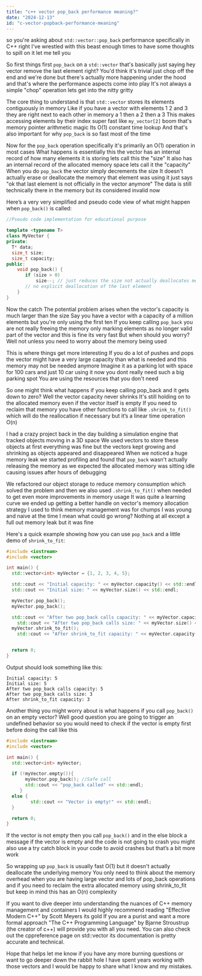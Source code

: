 ```yaml
---
title: "c++ vector pop_back performance meaning?"
date: "2024-12-13"
id: "c-vector-popback-performance-meaning"
---
```


so you're asking about `std::vector::pop_back` performance specifically in C++ right I've wrestled with this beast enough times to have some thoughts to spill on it let me tell you

So first things first `pop_back` on a `std::vector` that's basically just saying hey vector remove the last element right? You'd think it's trivial just chop off the end and we're done but there's actually more happening under the hood and that's where the performance aspects come into play It's not always a simple "chop" operation lets get into the nitty gritty

The core thing to understand is that `std::vector` stores its elements contiguously in memory Like if you have a vector with elements 1 2 and 3 they are right next to each other in memory a 1 then a 2 then a 3 This makes accessing elements by their index super fast like `my_vector[2]` boom that's memory pointer arithmetic magic Its O(1) constant time lookup And that's also important for why `pop_back` is so fast most of the time

Now for the `pop_back` operation specifically it's primarily an O(1) operation in most cases What happens is essentially this the vector has an internal record of how many elements it is storing lets call this the "size" It also has an internal record of the allocated memory space lets call it the "capacity" When you do `pop_back` the vector simply decrements the size It doesn't actually erase or deallocate the memory that element was using it just says "ok that last element is not officially in the vector anymore" The data is still technically there in the memory but its considered invalid now

Here’s a very very simplified and pseudo code view of what might happen when `pop_back()` is called:

```cpp
//Pseudo code implementation for educational purpose

template <typename T>
class MyVector {
private:
  T* data;
  size_t size;
  size_t capacity;
public:
    void pop_back() {
       if (size > 0)
           size--; // just reduces the size not actually deallocates memory
       // no explicit deallocation of the last element
    }
}
```
Now the catch The potential problem arises when the vector's capacity is much larger than the size Say you have a vector with a capacity of a million elements but you're only using the first ten If you keep calling `pop_back` you are not really freeing the memory only marking elements as no longer valid part of the vector and this is fine its very fast But when should you worry? Well not unless you need to worry about the memory being used

This is where things get more interesting If you do a lot of pushes and pops the vector might have a very large capacity than what is needed and this memory may not be needed anymore Imagine it as a parking lot with space for 100 cars and just 10 car using it now you dont really need such a big parking spot You are using the resources that you don't need

So one might think what happens if you keep calling pop_back and it gets down to zero? Well the vector capacity never shrinks It's still holding on to the allocated memory even if the vector itself is empty If you need to reclaim that memory you have other functions to call like `.shrink_to_fit()` which will do the reallocation if necessary but it’s a linear time operation O(n)

I had a crazy project back in the day building a simulation engine that tracked objects moving in a 3D space We used vectors to store these objects at first everything was fine but the vectors kept growing and shrinking as objects appeared and disappeared When we noticed a huge memory leak we started profiling and found that `pop_back` wasn't actually releasing the memory as we expected the allocated memory was sitting idle causing issues after hours of debugging

We refactored our object storage to reduce memory consumption which solved the problem and then we also used `.shrink_to_fit()` when needed to get even more improvements in memory usage It was quite a learning curve we ended up getting a better handle on vector's memory allocation strategy I used to think memory management was for chumps I was young and naive at the time I mean what could go wrong? Nothing at all except a full out memory leak but it was fine

Here's a quick example showing how you can use `pop_back` and a little demo of `shrink_to_fit`:

```cpp
#include <iostream>
#include <vector>

int main() {
  std::vector<int> myVector = {1, 2, 3, 4, 5};

  std::cout << "Initial capacity: " << myVector.capacity() << std::endl;
  std::cout << "Initial size: " << myVector.size() << std::endl;

  myVector.pop_back();
  myVector.pop_back();

  std::cout << "After two pop_back calls capacity: " << myVector.capacity() << std::endl;
    std::cout << "After two pop_back calls size: " << myVector.size() << std::endl;
  myVector.shrink_to_fit();
    std::cout << "After shrink_to_fit capacity: " << myVector.capacity() << std::endl;


  return 0;
}
```

Output should look something like this:

```
Initial capacity: 5
Initial size: 5
After two pop_back calls capacity: 5
After two pop_back calls size: 3
After shrink_to_fit capacity: 3
```

Another thing you might worry about is what happens if you call `pop_back()` on an empty vector? Well good question you are going to trigger an undefined behavior so you would need to check if the vector is empty first before doing the call like this

```cpp
#include <iostream>
#include <vector>

int main() {
  std::vector<int> myVector;

  if (!myVector.empty()){
       myVector.pop_back(); //Safe call
       std::cout << "pop_back called" << std::endl;
     }
  else {
         std::cout << "Vector is empty!" << std::endl;
  }

  return 0;
}
```

If the vector is not empty then you call `pop_back()` and in the else block a message if the vector is empty and the code is not going to crash you might also use a try catch block in your code to avoid crashes but that’s a bit more work

So wrapping up `pop_back` is usually fast O(1) but it doesn't actually deallocate the underlying memory You only need to think about the memory overhead when you are having large vector and lots of pop_back operations and if you need to reclaim the extra allocated memory using shrink\_to\_fit but keep in mind this has an O(n) complexity

If you want to dive deeper into understanding the nuances of C++ memory management and containers I would highly recommend reading "Effective Modern C++" by Scott Meyers its gold If you are a purist and want a more formal approach "The C++ Programming Language" by Bjarne Stroustrup (the creator of c++) will provide you with all you need. You can also check out the cppreference page on std::vector its documentation is pretty accurate and technical.

Hope that helps let me know if you have any more burning questions or want to go deeper down the rabbit hole I have spent years working with those vectors and I would be happy to share what I know and my mistakes.
